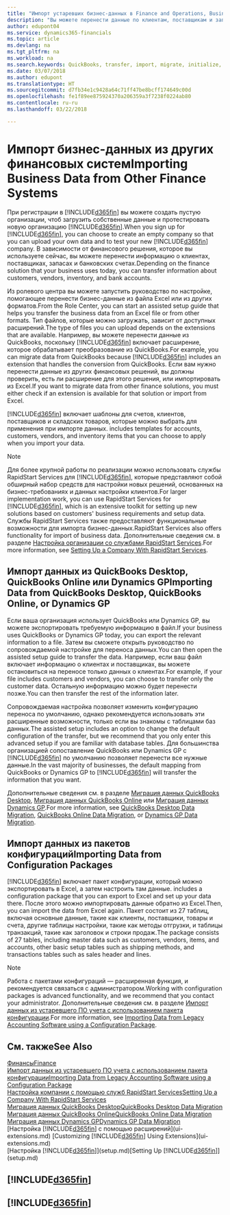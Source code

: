 ```yaml
---
title: "Импорт устаревших бизнес-данных в Finance and Operations, Business edition | Microsoft Docs"
description: "Вы можете перенести данные по клиентам, поставщикам и запасам, например из Excel, QuickBooks или Dynamics GP, в Finance and Operations, Business edition."
author: edupont04
ms.service: dynamics365-financials
ms.topic: article
ms.devlang: na
ms.tgt_pltfrm: na
ms.workload: na
ms.search.keywords: QuickBooks, transfer, import, migrate, initialize, implement
ms.date: 03/07/2018
ms.author: edupont
ms.translationtype: HT
ms.sourcegitcommit: d7fb34e1c9428a64c71ff47be8bcff174649c00d
ms.openlocfilehash: fe1f89ee875924370a206359a3f7238f0224ab80
ms.contentlocale: ru-ru
ms.lasthandoff: 03/22/2018

---
```

# <a name="importing-business-data-from-other-finance-systems"></a><span data-ttu-id="45e5d-103">Импорт бизнес-данных из других финансовых систем</span><span class="sxs-lookup"><span data-stu-id="45e5d-103">Importing Business Data from Other Finance Systems</span></span>
<span data-ttu-id="45e5d-104">При регистрации в [!INCLUDE[d365fin](includes/d365fin_md.md)] вы можете создать пустую организации, чтоб загрузить собственные данные и протестировать новую организацию [!INCLUDE[d365fin](includes/d365fin_md.md)].</span><span class="sxs-lookup"><span data-stu-id="45e5d-104">When you sign up for [!INCLUDE[d365fin](includes/d365fin_md.md)], you can choose to create an empty company so that you can upload your own data and to test your new [!INCLUDE[d365fin](includes/d365fin_md.md)] company.</span></span> <span data-ttu-id="45e5d-105">В зависимости от финансового решения, которое вы используете сейчас, вы можете перенести информацию о клиентах, поставщиках, запасах и банковских счетах.</span><span class="sxs-lookup"><span data-stu-id="45e5d-105">Depending on the finance solution that your business uses today, you can transfer information about customers, vendors, inventory, and bank accounts.</span></span>  

<span data-ttu-id="45e5d-106">Из ролевого центра вы можете запустить руководство по настройке, помогающее перенести бизнес-данные из файла Excel или из других форматов.</span><span class="sxs-lookup"><span data-stu-id="45e5d-106">From the Role Center, you can start an assisted setup guide that helps you transfer the business data from an Excel file or from other formats.</span></span> <span data-ttu-id="45e5d-107">Тип файлов, которые можно загружать, зависит от доступных расширений.</span><span class="sxs-lookup"><span data-stu-id="45e5d-107">The type of files you can upload depends on the extensions that are available.</span></span> <span data-ttu-id="45e5d-108">Например, вы можете перенести данные из QuickBooks, поскольку [!INCLUDE[d365fin](includes/d365fin_md.md)] включает расширение, которое обрабатывает преобразование из QuickBooks.</span><span class="sxs-lookup"><span data-stu-id="45e5d-108">For example, you can migrate data from QuickBooks because [!INCLUDE[d365fin](includes/d365fin_md.md)] includes an extension that handles the conversion from QuickBooks.</span></span> <span data-ttu-id="45e5d-109">Если вам нужно перенести данные из других финансовых решений, вы должны проверить, есть ли расширение для этого решения, или импортировать из Excel.</span><span class="sxs-lookup"><span data-stu-id="45e5d-109">If you want to migrate data from other finance solutions, you must either check if an extension is available for that solution or import from Excel.</span></span>  

[!INCLUDE[d365fin](includes/d365fin_md.md)]<span data-ttu-id="45e5d-110"> включает шаблоны для счетов, клиентов, поставщиков и складских товаров, которые можно выбрать для применения при импорте данных.</span><span class="sxs-lookup"><span data-stu-id="45e5d-110"> includes templates for accounts, customers, vendors, and inventory items that you can choose to apply when you import your data.</span></span>

> [!NOTE]  
> <span data-ttu-id="45e5d-111">Для более крупной работы по реализации можно использовать службы RapidStart Services для [!INCLUDE[d365fin](includes/d365fin_md.md)], которые представляют собой обширный набор средств для настройки новых решений, основанных на бизнес-требованиях и данных настройки клиентов.</span><span class="sxs-lookup"><span data-stu-id="45e5d-111">For larger implementation work, you can use RapidStart Services for [!INCLUDE[d365fin](includes/d365fin_md.md)], which is an extensive toolkit for setting up new solutions based on customers' business requirements and setup data.</span></span> <span data-ttu-id="45e5d-112">Службы RapidStart Services также предоставляют функциональные возможности для импорта бизнес-данных.</span><span class="sxs-lookup"><span data-stu-id="45e5d-112">RapidStart Services also offers functionality for import of business data.</span></span> <span data-ttu-id="45e5d-113">Дополнительные сведения см. в разделе [Настройка организации со службами RapidStart Services](admin-set-up-a-company-with-rapidstart.md).</span><span class="sxs-lookup"><span data-stu-id="45e5d-113">For more information, see [Setting Up a Company With RapidStart Services](admin-set-up-a-company-with-rapidstart.md).</span></span>  

## <a name="importing-data-from-quickbooks-desktop-quickbooks-online-or-dynamics-gp"></a><span data-ttu-id="45e5d-114">Импорт данных из QuickBooks Desktop, QuickBooks Online или Dynamics GP</span><span class="sxs-lookup"><span data-stu-id="45e5d-114">Importing Data from QuickBooks Desktop, QuickBooks Online, or Dynamics GP</span></span>
<span data-ttu-id="45e5d-115">Если ваша организация использует QuickBooks или Dynamics GP, вы можете экспортировать требуемую информацию в файл.</span><span class="sxs-lookup"><span data-stu-id="45e5d-115">If your business uses QuickBooks or Dynamics GP today, you can export the relevant information to a file.</span></span> <span data-ttu-id="45e5d-116">Затем вы сможете открыть руководство по сопровождаемой настройке для переноса данных.</span><span class="sxs-lookup"><span data-stu-id="45e5d-116">You can then open the assisted setup guide to transfer the data.</span></span>
<span data-ttu-id="45e5d-117">Например, если ваш файл включает информацию о клиентах и поставщиках, вы можете остановиться на переносе только данных о клиентах.</span><span class="sxs-lookup"><span data-stu-id="45e5d-117">For example, if your file includes customers and vendors, you can choose to transfer only the customer data.</span></span> <span data-ttu-id="45e5d-118">Остальную информацию можно будет перенести позже.</span><span class="sxs-lookup"><span data-stu-id="45e5d-118">You can then transfer the rest of the information later.</span></span>  

<span data-ttu-id="45e5d-119">Сопровождаемая настройка позволяет изменить конфигурацию переноса по умолчанию, однако рекомендуется использовать эти расширенные возможности, только если вы знакомы с таблицами баз данных.</span><span class="sxs-lookup"><span data-stu-id="45e5d-119">The assisted setup includes an option to change the default configuration of the transfer, but we recommend that you only enter this advanced setup if you are familiar with database tables.</span></span> <span data-ttu-id="45e5d-120">Для большинства организацией сопоставление QuickBooks или Dynamics GP с [!INCLUDE[d365fin](includes/d365fin_md.md)] по умолчанию позволяет перенести все нужные данные.</span><span class="sxs-lookup"><span data-stu-id="45e5d-120">In the vast majority of businesses, the default mapping from QuickBooks or Dynamics GP to [!INCLUDE[d365fin](includes/d365fin_md.md)] will transfer the information that you want.</span></span>  

<span data-ttu-id="45e5d-121">Дополнительные сведения см. в разделе [Миграция данных QuickBooks Desktop](ui-extensions-quickbooks-data-migration.md), [Миграция данных QuickBooks Online](ui-extensions-quickbooks-online-data-migration.md) или [Миграция данных Dynamics GP](ui-extensions-dynamicsgp-data-migration.md).</span><span class="sxs-lookup"><span data-stu-id="45e5d-121">For more information, see [QuickBooks Desktop Data Migration](ui-extensions-quickbooks-data-migration.md), [QuickBooks Online Data Migration](ui-extensions-quickbooks-online-data-migration.md), or [Dynamics GP Data Migration](ui-extensions-dynamicsgp-data-migration.md).</span></span>  

## <a name="importing-data-from-configuration-packages"></a><span data-ttu-id="45e5d-122">Импорт данных из пакетов конфигураций</span><span class="sxs-lookup"><span data-stu-id="45e5d-122">Importing Data from Configuration Packages</span></span>
[!INCLUDE[d365fin](includes/d365fin_md.md)]<span data-ttu-id="45e5d-123"> включает пакет конфигурации, который можно экспортировать в Excel, а затем настроить там данные.</span><span class="sxs-lookup"><span data-stu-id="45e5d-123"> includes a configuration package that you can export to Excel and set up your data there.</span></span> <span data-ttu-id="45e5d-124">После этого можно импортировать данные обратно из Excel.</span><span class="sxs-lookup"><span data-stu-id="45e5d-124">Then, you can import the data from Excel again.</span></span> <span data-ttu-id="45e5d-125">Пакет состоит из 27 таблиц, включая основные данные, такие как клиенты, поставщики, товары и счета, другие таблицы настройки, такие как методы отгрузки, и таблицы транзакций, такие как заголовок и строки продаж.</span><span class="sxs-lookup"><span data-stu-id="45e5d-125">The package consists of 27 tables, including master data such as customers, vendors, items, and accounts, other basic setup tables such as shipping methods, and transactions tables such as sales header and lines.</span></span>  

> [!NOTE]  
>   <span data-ttu-id="45e5d-126">Работа с пакетами конфигураций — расширенная функция, и рекомендуется связаться с администратором.</span><span class="sxs-lookup"><span data-stu-id="45e5d-126">Working with configuration packages is advanced functionality, and we recommend that you contact your administrator.</span></span> <span data-ttu-id="45e5d-127">Дополнительные сведения см. в разделе [Импорт данных из устаревшего ПО учета с использованием пакета конфигурации](across-import-data-configuration-packages.md).</span><span class="sxs-lookup"><span data-stu-id="45e5d-127">For more information, see [Importing Data from Legacy Accounting Software using a Configuration Package](across-import-data-configuration-packages.md).</span></span>  

## <a name="see-also"></a><span data-ttu-id="45e5d-128">См. также</span><span class="sxs-lookup"><span data-stu-id="45e5d-128">See Also</span></span>
[<span data-ttu-id="45e5d-129">Финансы</span><span class="sxs-lookup"><span data-stu-id="45e5d-129">Finance</span></span>](finance.md)  
[<span data-ttu-id="45e5d-130">Импорт данных из устаревшего ПО учета с использованием пакета конфигурации</span><span class="sxs-lookup"><span data-stu-id="45e5d-130">Importing Data from Legacy Accounting Software using a Configuration Package</span></span>](across-import-data-configuration-packages.md)  
[<span data-ttu-id="45e5d-131">Настройка компании с помощью служб RapidStart Services</span><span class="sxs-lookup"><span data-stu-id="45e5d-131">Setting Up a Company With RapidStart Services</span></span>](admin-set-up-a-company-with-rapidstart.md)  
[<span data-ttu-id="45e5d-132">Миграция данных QuickBooks Desktop</span><span class="sxs-lookup"><span data-stu-id="45e5d-132">QuickBooks Desktop Data Migration</span></span>](ui-extensions-quickbooks-data-migration.md)  
[<span data-ttu-id="45e5d-133">Миграция данных QuickBooks Online</span><span class="sxs-lookup"><span data-stu-id="45e5d-133">QuickBooks Online Data Migration</span></span>](ui-extensions-quickbooks-online-data-migration.md)  
[<span data-ttu-id="45e5d-134">Миграция данных Dynamics GP</span><span class="sxs-lookup"><span data-stu-id="45e5d-134">Dynamics GP Data Migration</span></span>](ui-extensions-dynamicsgp-data-migration.md)  
<span data-ttu-id="45e5d-135">[Настройка [!INCLUDE[d365fin](includes/d365fin_md.md)] с помощью расширений](ui-extensions.md) </span><span class="sxs-lookup"><span data-stu-id="45e5d-135">[Customizing [!INCLUDE[d365fin](includes/d365fin_md.md)] Using Extensions](ui-extensions.md) </span></span>  
<span data-ttu-id="45e5d-136">[Настройка [!INCLUDE[d365fin](includes/d365fin_md.md)]](setup.md)</span><span class="sxs-lookup"><span data-stu-id="45e5d-136">[Setting Up [!INCLUDE[d365fin](includes/d365fin_md.md)]](setup.md)</span></span>

## [!INCLUDE[d365fin](includes/free_trial_md.md)]  
## [!INCLUDE[d365fin](includes/training_link_md.md)]

